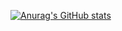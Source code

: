[![Anurag's GitHub stats](https://github-readme-stats.vercel.app/api?username=ryhrm-gz&count_private=true&show_icons=true&theme=noctis_minimus)](https://github.com/anuraghazra/github-readme-stats)
